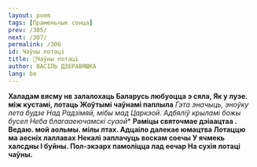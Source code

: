 ```yaml
---
layout: poem
tags: [Праменьчык сонца]
prev: /305/
next: /307/
permalink: /306
id: Чаўны лотаці
title: 🚧Чаўны лотаці
author: ВАСІЛЬ ДЗЕРАВЯШКА
lang: be
---
```



**Халадам вясму нв залалохаць Баларусь любуоцца э сяла, Як у луэе. між кустамі, лотаць Жоўтымі чаўнамі паплыла**
**Гэта эначыць, эноўку лета будзе* Над Радзімяй, мібы мад Царкэой. Адбяліў крыламі божы бусел Неба благааеючамскі суаой**
**Раміцы святочмае дэіаацтаа . Ведаю. мой аольмы. мілы лтах. Адцаіло далекае юмацтва Лотаццю ма аесніх лаллавах**
**Некалі эаплачуць воскам соечы У ячмекь халсдны I буйны. Пол-экэарх памоліцца лад еечар На сухія лотаці чаўны.**
